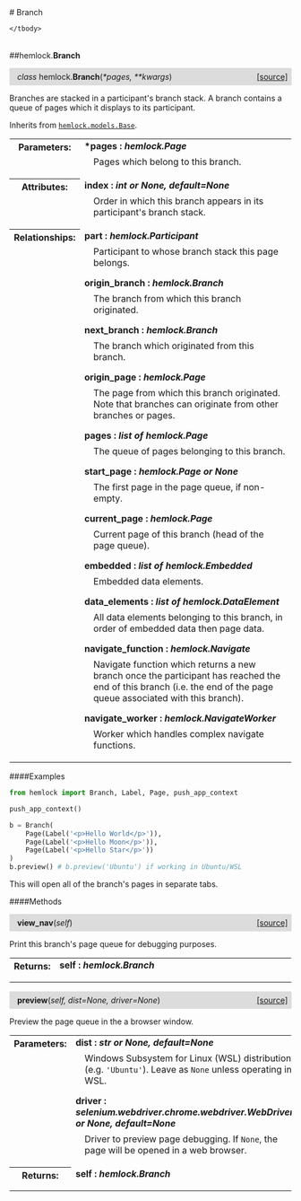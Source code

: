 <script src="https://cdn.mathjax.org/mathjax/latest/MathJax.js?config=TeX-AMS-MML_HTMLorMML" type="text/javascript"></script>

<link rel="stylesheet" href="https://assets.readthedocs.org/static/css/readthedocs-doc-embed.css" type="text/css" />

<style>
    a.src-href {
        float: right;
    }
    p.attr {
        margin-top: 0.5em;
        margin-left: 1em;
    }
    p.func-header {
        background-color: gainsboro;
        border-radius: 0.1em;
        padding: 0.5em;
        padding-left: 1em;
    }
    table.field-table {
        border-radius: 0.1em
    }
</style># Branch

<table class="docutils field-list field-table" frame="void" rules="none">
    <col class="field-name" />
    <col class="field-body" />
    <tbody valign="top">
        
    </tbody>
</table>



##hemlock.**Branch**

<p class="func-header">
    <i>class</i> hemlock.<b>Branch</b>(<i>*pages, **kwargs</i>) <a class="src-href" target="_blank" href="https://github.com/dsbowen/hemlock/blob/master/hemlock/models/branch.py#L9">[source]</a>
</p>

Branches are stacked in a participant's branch stack. A branch contains a
queue of pages which it displays to its participant.

Inherits from [`hemlock.models.Base`](bases.md).

<table class="docutils field-list field-table" frame="void" rules="none">
    <col class="field-name" />
    <col class="field-body" />
    <tbody valign="top">
        <tr class="field">
    <th class="field-name"><b>Parameters:</b></td>
    <td class="field-body" width="100%"><b>*pages : <i>hemlock.Page</i></b>
<p class="attr">
    Pages which belong to this branch.
</p></td>
</tr>
<tr class="field">
    <th class="field-name"><b>Attributes:</b></td>
    <td class="field-body" width="100%"><b>index : <i>int or None, default=None</i></b>
<p class="attr">
    Order in which this branch appears in its participant's branch stack.
</p></td>
</tr>
<tr class="field">
    <th class="field-name"><b>Relationships:</b></td>
    <td class="field-body" width="100%"><b>part : <i>hemlock.Participant</i></b>
<p class="attr">
    Participant to whose branch stack this page belongs.
</p>
<b>origin_branch : <i>hemlock.Branch</i></b>
<p class="attr">
    The branch from which this branch originated.
</p>
<b>next_branch : <i>hemlock.Branch</i></b>
<p class="attr">
    The branch which originated from this branch.
</p>
<b>origin_page : <i>hemlock.Page</i></b>
<p class="attr">
    The page from which this branch originated. Note that branches can originate from other branches or pages.
</p>
<b>pages : <i>list of hemlock.Page</i></b>
<p class="attr">
    The queue of pages belonging to this branch.
</p>
<b>start_page : <i>hemlock.Page or None</i></b>
<p class="attr">
    The first page in the page queue, if non-empty.
</p>
<b>current_page : <i>hemlock.Page</i></b>
<p class="attr">
    Current page of this branch (head of the page queue).
</p>
<b>embedded : <i>list of hemlock.Embedded</i></b>
<p class="attr">
    Embedded data elements.
</p>
<b>data_elements : <i>list of hemlock.DataElement</i></b>
<p class="attr">
    All data elements belonging to this branch, in order of embedded data then page data.
</p>
<b>navigate_function : <i>hemlock.Navigate</i></b>
<p class="attr">
    Navigate function which returns a new branch once the participant has reached the end of this branch (i.e. the end of the page queue associated with this branch).
</p>
<b>navigate_worker : <i>hemlock.NavigateWorker</i></b>
<p class="attr">
    Worker which handles complex navigate functions.
</p></td>
</tr>
    </tbody>
</table>

####Examples

```python
from hemlock import Branch, Label, Page, push_app_context

push_app_context()

b = Branch(
    Page(Label('<p>Hello World</p>')),
    Page(Label('<p>Hello Moon</p>')),
    Page(Label('<p>Hello Star</p>'))
)
b.preview() # b.preview('Ubuntu') if working in Ubuntu/WSL
```

This will open all of the branch's pages in separate tabs.

####Methods



<p class="func-header">
    <i></i> <b>view_nav</b>(<i>self</i>) <a class="src-href" target="_blank" href="https://github.com/dsbowen/hemlock/blob/master/hemlock/models/branch.py#L160">[source]</a>
</p>

Print this branch's page queue for debugging purposes.

<table class="docutils field-list field-table" frame="void" rules="none">
    <col class="field-name" />
    <col class="field-body" />
    <tbody valign="top">
        <tr class="field">
    <th class="field-name"><b>Returns:</b></td>
    <td class="field-body" width="100%"><b>self : <i>hemlock.Branch</i></b>
<p class="attr">
    
</p></td>
</tr>
    </tbody>
</table>





<p class="func-header">
    <i></i> <b>preview</b>(<i>self, dist=None, driver=None</i>) <a class="src-href" target="_blank" href="https://github.com/dsbowen/hemlock/blob/master/hemlock/models/branch.py#L184">[source]</a>
</p>

Preview the page queue in the a browser window.

<table class="docutils field-list field-table" frame="void" rules="none">
    <col class="field-name" />
    <col class="field-body" />
    <tbody valign="top">
        <tr class="field">
    <th class="field-name"><b>Parameters:</b></td>
    <td class="field-body" width="100%"><b>dist : <i>str or None, default=None</i></b>
<p class="attr">
    Windows Subsystem for Linux (WSL) distribution (e.g. <code>'Ubuntu'</code>). Leave as <code>None</code> unless operating in WSL.
</p>
<b>driver : <i>selenium.webdriver.chrome.webdriver.WebDriver or None, default=None</i></b>
<p class="attr">
    Driver to preview page debugging. If <code>None</code>, the page will be opened in a web browser.
</p></td>
</tr>
<tr class="field">
    <th class="field-name"><b>Returns:</b></td>
    <td class="field-body" width="100%"><b>self : <i>hemlock.Branch</i></b>
<p class="attr">
    
</p></td>
</tr>
    </tbody>
</table>

